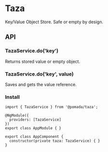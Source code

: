 # Taza
Key/Value Object Store. Safe or empty by design.

## API
### TazaService.do('key')
Returns stored value or empty object.

### TazaService.do('key', value)
Saves and gets the value reference.

### Install
````
import { TazaService } from '@pomada/taza';

@NgModule({
  providers: [TazaService]
})
export class AppModule { }

export class AppComponent {
  constructor(private taza: TazaService) { }
}
````